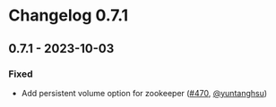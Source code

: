 # Changelog 0.7.1

## 0.7.1 - 2023-10-03

### Fixed

- Add persistent volume option for zookeeper ([#470](https://github.com/antrea-io/theia/pull/336), [@yuntanghsu])

[@yuntanghsu]: https://github.com/@yuntanghsu
